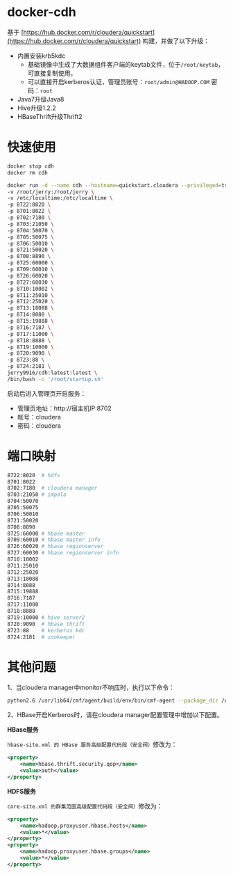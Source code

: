 # docker-cdh

基于 [https://hub.docker.com/r/cloudera/quickstart](https://hub.docker.com/r/cloudera/quickstart) 构建，并做了以下升级：

- 内置安装krb5kdc
	- 基础镜像中生成了大数据组件客户端的keytab文件，位于`/root/keytab`，可直接复制使用。
	- 可以直接开启kerberos认证，管理员账号：`root/admin@HADOOP.COM` 密码：`root`
- Java7升级Java8
- Hive升级1.2.2
- HBaseThrift升级Thrift2

# 快速使用

```bash
docker stop cdh
docker rm cdh

docker run -d --name cdh --hostname=quickstart.cloudera --privileged=true \
-v /root/jerry:/root/jerry \
-v /etc/localtime:/etc/localtime \
-p 8722:8020 \
-p 8701:8022 \
-p 8702:7180 \
-p 8703:21050 \
-p 8704:50070 \
-p 8705:50075 \
-p 8706:50010 \
-p 8721:50020 \
-p 8708:8890 \
-p 8725:60000 \
-p 8709:60010 \
-p 8726:60020 \
-p 8727:60030 \
-p 8710:10002 \
-p 8711:25010 \
-p 8712:25020 \
-p 8713:18088 \
-p 8714:8088 \
-p 8715:19888 \
-p 8716:7187 \
-p 8717:11000 \
-p 8718:8888 \
-p 8719:10000 \
-p 8720:9090 \
-p 8723:88 \
-p 8724:2181 \
jerry9916/cdh:latest:latest \
/bin/bash -c '/root/startup.sh'
```

启动后进入管理页开启服务：

- 管理页地址：http://宿主机IP:8702
- 帐号：cloudera
- 密码：cloudera

# 端口映射

```bash
8722:8020  # hdfs
8701:8022
8702:7180  # cloudera manager
8703:21050 # impala
8704:50070
8705:50075
8706:50010
8721:50020
8708:8890
8725:60000 # hbase master
8709:60010 # hbase master info
8726:60020 # hbase regionserver
8727:60030 # hbase regionserver info
8710:10002
8711:25010
8712:25020
8713:18088
8714:8088
8715:19888
8716:7187
8717:11000
8718:8888
8719:10000 # hive server2
8720:9090  # hbase thrift
8723:88    # kerberos kdc
8724:2181  # zookeeper
```

# 其他问题

1、当cloudera manager中monitor不响应时，执行以下命令：

```bash
python2.6 /usr/lib64/cmf/agent/build/env/bin/cmf-agent --package_dir /usr/lib64/cmf/service --agent_dir /var/run/cloudera-scm-agent --lib_dir /var/lib/cloudera-scm-agent --logfile /var/log/cloudera-scm-agent/cloudera-scm-agent.log --daemon --comm_name cmf-agent --pidfile /var/run/cloudera-scm-agent/cloudera-scm-agent.pid --hostname=quickstart.cloudera --host_id=quickstart.cloudera
```

2、HBase开启Kerberos时，请在cloudera manager配置管理中增加以下配置。

**HBase服务**

`hbase-site.xml 的 HBase 服务高级配置代码段（安全阀）`修改为：

```xml
<property>
	<name>hbase.thrift.security.qop</name>
	<value>auth</value>
</property>
```

**HDFS服务**

`core-site.xml 的群集范围高级配置代码段（安全阀）`修改为：

```xml
<property>
  	<name>hadoop.proxyuser.hbase.hosts</name>
  	<value>*</value>
</property>
<property>
  	<name>hadoop.proxyuser.hbase.groups</name>
  	<value>*</value>
</property>
```